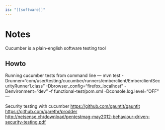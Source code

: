 ```yaml
---
is: "[[software]]"
---
```

# Notes
Cucumber is a plain-english software testing tool

## Howto

Running cucumber tests from command line
—
mvn test -Drunner=“com/user/testing/cucumber/runners/emberclient/EmberclientSecurityRunner1.class” -Dbrowser_config=“firefox_localhost” -Denvironment=“dev” -f functional-test/pom.xml -Dconsole.log.level=“OFF”
—

Security testing with cucumber
https://github.com/gauntlt/gauntlt
https://github.com/garethr/prodder
http://netsense.ch/download/pentestmag-may2012-behaviour-driven-security-testing.pdf
